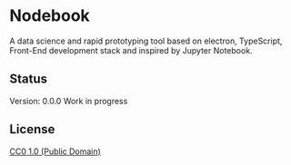 # Nodebook

A data science and rapid prototyping tool based on electron, TypeScript, Front-End development stack and inspired by Jupyter Notebook.

## Status
Version: 0.0.0
Work in progress

## License

[CC0 1.0 (Public Domain)](LICENSE.md)
